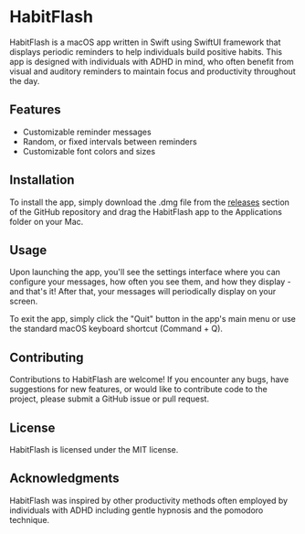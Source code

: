 # HabitFlash

HabitFlash is a macOS app written in Swift using SwiftUI framework that displays periodic reminders to help individuals build positive habits. This app is designed with individuals with ADHD in mind, who often benefit from visual and auditory reminders to maintain focus and productivity throughout the day.

## Features

- Customizable reminder messages
- Random, or fixed intervals between reminders
- Customizable font colors and sizes

## Installation

To install the app, simply download the .dmg file from the [releases](https://github.com/JeffJassky/HabitFlash/releases) section of the GitHub repository and drag the HabitFlash app to the Applications folder on your Mac.

## Usage

Upon launching the app, you'll see the settings interface where you can configure your messages, how often you see them, and how they display - and that's it! After that, your messages will periodically display on your screen.

To exit the app, simply click the "Quit" button in the app's main menu or use the standard macOS keyboard shortcut (Command + Q).

## Contributing

Contributions to HabitFlash are welcome! If you encounter any bugs, have suggestions for new features, or would like to contribute code to the project, please submit a GitHub issue or pull request.

## License

HabitFlash is licensed under the MIT license.

## Acknowledgments

HabitFlash was inspired by other productivity methods often employed by individuals with ADHD including gentle hypnosis and the pomodoro technique.
